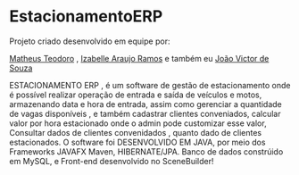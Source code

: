# EstacionamentoERP
Projeto criado desenvolvido em equipe por:

<a href="https://www.linkedin.com/in/matheus-teodoro-a901211ba/">Matheus Teodoro</a> ,
<a href="https://www.linkedin.com/in/izabelle-ramos-4350651b3/">Izabelle Araujo Ramos</a> e também eu <a href="https://www.linkedin.com/in/joão-victor-a51a40207/">João Victor de Souza</a> 


ESTACIONAMENTO ERP , é um software de gestão de estacionamento onde é possível realizar operação de entrada e saída de veículos e motos, armazenando data e hora de entrada, assim como gerenciar a quantidade de vagas disponíveis , e também cadastrar clientes conveniados, calcular valor por hora estacionado onde o admin pode customizar esse valor,  Consultar dados de clientes convenidados , quanto dado de clientes estacionados. O software foi DESENVOLVIDO EM JAVA, por meio dos Frameworks JAVAFX Maven, HIBERNATE/JPA.
Banco de dados constrúido em MySQL, e Front-end desenvolvido no SceneBuilder!
